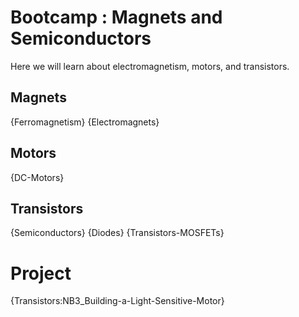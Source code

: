 # Bootcamp : Magnets and Semiconductors
Here we will learn about electromagnetism, motors, and transistors.

## Magnets
{Ferromagnetism}
{Electromagnets}

## Motors
{DC-Motors}

## Transistors
{Semiconductors}
{Diodes}
{Transistors-MOSFETs}

# Project
{Transistors:NB3_Building-a-Light-Sensitive-Motor}
